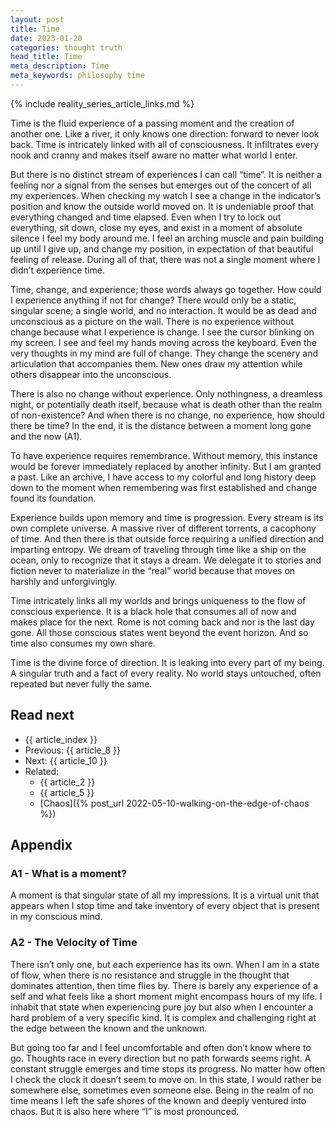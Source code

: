 ```yaml
---
layout: post
title: Time
date: 2023-01-20
categories: thought truth
head_title: Time
meta_description: Time
meta_keywords: philosophy time
---
```


{% include reality_series_article_links.md %}

Time is the fluid experience of a passing moment and the creation of another one. Like a river, it only knows one direction: forward to never look back. Time is intricately linked with all of consciousness. It infiltrates every nook and cranny and makes itself aware no matter what world I enter.

But there is no distinct stream of experiences I can call “time”. It is neither a feeling nor a signal from the senses but emerges out of the concert of all my experiences. When checking my watch I see a change in the indicator’s position and know the outside world moved on. It is undeniable proof that everything changed and time elapsed. Even when I try to lock out everything, sit down, close my eyes, and exist in a moment of absolute silence I feel my body around me. I feel an arching muscle and pain building up until I give up, and change my position, in expectation of that beautiful feeling of release. During all of that, there was not a single moment where I didn’t experience time.

Time, change, and experience; those words always go together. How could I experience anything if not for change? There would only be a static, singular scene; a single world, and no interaction. It would be as dead and unconscious as a picture on the wall. There is no experience without change because what I experience is change. I see the cursor blinking on my screen. I see and feel my hands moving across the keyboard. Even the very thoughts in my mind are full of change. They change the scenery and articulation that accompanies them. New ones draw my attention while others disappear into the unconscious.

There is also no change without experience. Only nothingness, a dreamless night, or potentially death itself, because what is death other than the realm of non-existence?  And when there is no change, no experience, how should there be time? In the end, it is the distance between a moment long gone and the now (A1).

To have experience requires remembrance. Without memory, this instance would be forever immediately replaced by another infinity. But I am granted a past. Like an archive, I have access to my colorful and long history deep down to the moment when remembering was first established and change found its foundation.

Experience builds upon memory and time is progression. Every stream is its own complete universe. A massive river of different torrents, a cacophony of time. And then there is that outside force requiring a unified direction and imparting entropy. We dream of traveling through time like a ship on the ocean, only to recognize that it stays a dream. We delegate it to stories and fiction never to materialize in the “real” world because that moves on harshly and unforgivingly.

Time intricately links all my worlds and brings uniqueness to the flow of conscious experience. It is a black hole that consumes all of now and makes place for the next. Rome is not coming back and nor is the last day gone. All those conscious states went beyond the event horizon. And so time also consumes my own share.

Time is the divine force of direction. It is leaking into every part of my being. A singular truth and a fact of every reality. No world stays untouched, often repeated but never fully the same.

## Read next
* {{ article_index }}
* Previous: {{ article_8 }}
* Next: {{ article_10 }}
* Related:
  * {{ article_2 }}
  * {{ article_5 }}
  * [Chaos]({% post_url 2022-05-10-walking-on-the-edge-of-chaos %})

## Appendix
### A1 - What is a moment?
A moment is that singular state of all my impressions. It is a virtual unit that appears when I stop time and take inventory of every object that is present in my conscious mind.

### A2 - The Velocity of Time
There isn’t only one, but each experience has its own. When I am in a state of flow, when there is no resistance and struggle in the thought that dominates attention, then time flies by. There is barely any experience of a self and what feels like a short moment might encompass hours of my life. I inhabit that state when experiencing pure joy but also when I encounter a hard problem of a very specific kind. It is complex and challenging right at the edge between the known and the unknown.

But going too far and I feel uncomfortable and often don’t know where to go. Thoughts race in every direction but no path forwards seems right. A constant struggle emerges and time stops its progress. No matter how often I check the clock it doesn’t seem to move on. In this state, I would rather be somewhere else, sometimes even someone else. Being in the realm of no time means I left the safe shores of the known and deeply ventured into chaos. But it is also here where “I” is most pronounced.
